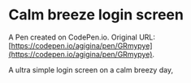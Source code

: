 # Calm breeze login screen

A Pen created on CodePen.io. Original URL: [https://codepen.io/agigina/pen/GRmypye](https://codepen.io/agigina/pen/GRmypye).

A ultra simple login screen on a calm breezy day,
